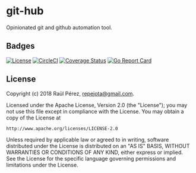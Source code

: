 # git-hub

Opinionated git and github automation tool.

## Badges

[![License][License-Image]][License-Url]
[![CircleCI](https://circleci.com/gh/repejota/git-hub.svg?style=svg)](https://circleci.com/gh/repejota/git-hub)
[![Coverage Status](https://coveralls.io/repos/github/repejota/git-hub/badge.svg?branch=master)](https://coveralls.io/github/repejota/git-hub?branch=master)
[![Go Report Card](https://goreportcard.com/badge/github.com/repejota/git-hub)](https://goreportcard.com/report/github.com/repejota/git-hub)

## License

Copyright (c) 2018 Raül Pérez, repejota@gmail.com.

Licensed under the Apache License, Version 2.0 (the "License");
you may not use this file except in compliance with the License.
You may obtain a copy of the License at

    http://www.apache.org/licenses/LICENSE-2.0

Unless required by applicable law or agreed to in writing, software
distributed under the License is distributed on an "AS IS" BASIS,
WITHOUT WARRANTIES OR CONDITIONS OF ANY KIND, either express or implied.
See the License for the specific language governing permissions and
limitations under the License.

[License-Url]: http://opensource.org/licenses/Apache
[License-Image]: https://img.shields.io/badge/License-Apache-blue.svg
